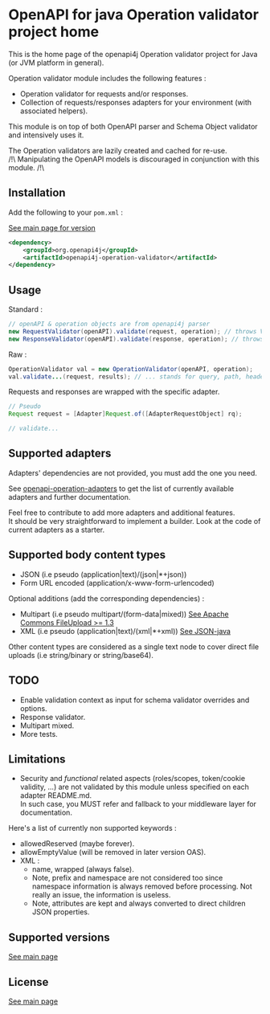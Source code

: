 # OpenAPI for java Operation validator project home

This is the home page of the openapi4j Operation validator project for Java (or JVM platform in general).

Operation validator module includes the following features :
* Operation validator for requests and/or responses.
* Collection of requests/responses adapters for your environment (with associated helpers).

This module is on top of both OpenAPI parser and Schema Object validator and intensively uses it.

The Operation validators are lazily created and cached for re-use.  
/!\ Manipulating the OpenAPI models is discouraged in conjunction with this module. /!\

## Installation

Add the following to your `pom.xml` :

[See main page for version](https://github.com/openapi4j/openapi4j)
```xml
<dependency>
    <groupId>org.openapi4j</groupId>
    <artifactId>openapi4j-operation-validator</artifactId>
</dependency>
```

## Usage

Standard :
```java
// openAPI & operation objects are from openapi4j parser
new RequestValidator(openAPI).validate(request, operation); // throws ValidationException
new ResponseValidator(openAPI).validate(response, operation); // throws ValidationException
```

Raw :
```java
OperationValidator val = new OperationValidator(openAPI, operation);
val.validate...(request, results); // ... stands for query, path, headers, ...
```

Requests and responses are wrapped with the specific adapter.
```java
// Pseudo
Request request = [Adapter]Request.of([AdapterRequestObject] rq);

// validate...
```

## Supported adapters

Adapters' dependencies are not provided, you must add the one you need.

See [openapi-operation-adapters](https://github.com/openapi4j/openapi4j/tree/master/openapi-operation-adapters) to get
the list of currently available adapters and further documentation.

Feel free to contribute to add more adapters and additional features.  
It should be very straightforward to implement a builder. Look at the code of current adapters as a starter.

## Supported body content types

* JSON (i.e pseudo (application|text)/(json|*+json))
* Form URL encoded (application/x-www-form-urlencoded)

Optional additions (add the corresponding dependencies) :   
* Multipart (i.e pseudo multipart/(form-data|mixed)) [See Apache Commons FileUpload >= 1.3](https://github.com/apache/commons-fileupload)
* XML (i.e pseudo (application|text)/(xml|*+xml)) [See JSON-java](https://github.com/stleary/JSON-java)

Other content types are considered as a single text node to cover direct file uploads (i.e string/binary or string/base64).

## TODO

* Enable validation context as input for schema validator overrides and options.
* Response validator.
* Multipart mixed.
* More tests.

## Limitations

* Security and *functional* related aspects (roles/scopes, token/cookie validity, ...) are not validated by this module unless specified on each adapter README.md.  
In such case, you MUST refer and fallback to your middleware layer for documentation.  

Here's a list of currently non supported keywords :  
* allowedReserved (maybe forever).
* allowEmptyValue (will be removed in later version OAS).
* XML : 
    * name, wrapped (always false).
    * Note, prefix and namespace are not considered too since namespace information is always removed before processing. Not really an issue, the information is useless.
    * Note, attributes are kept and always converted to direct children JSON properties.

## Supported versions

[See main page](https://github.com/openapi4j/openapi4j#supported-versions)

## License

[See main page](https://github.com/openapi4j/openapi4j#license)
